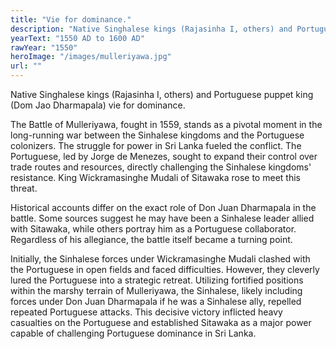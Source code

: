 ```yaml
---
title: "Vie for dominance."
description: "Native Singhalese kings (Rajasinha I, others) and Portuguese puppet king (Dom Jao Dharmapala) vie for dominance.,The Battle of Mulleriyawa, fought in 1559, stands as a pivotal moment in the long-running war between the Sinhalese kingdoms and the Portuguese colonizers. The struggle for power in Sri Lanka fueled the conflict. The Portuguese, led by Jorge de Menezes, sought to expand their control over trade routes and resources, directly challenging the Sinhalese kingdoms' resistance. King Wickramasinghe Mudali of Sitawaka rose to meet this threat.,Historical accounts differ on the exact role of Don Juan Dharmapala in the battle. Some sources suggest he may have been a Sinhalese leader allied with Sitawaka, while others portray him as a Portuguese collaborator. Regardless of his allegiance, the battle itself became a turning point.,Initially, the Sinhalese forces under Wickramasinghe Mudali clashed with the Portuguese in open fields and faced difficulties. However, they cleverly lured the Portuguese into a strategic retreat. Utilizing fortified positions within the marshy terrain of Mulleriyawa, the Sinhalese, likely including forces under Don Juan Dharmapala if he was a Sinhalese ally, repelled repeated Portuguese attacks. This decisive victory inflicted heavy casualties on the Portuguese and established Sitawaka as a major power capable of challenging Portuguese dominance in Sri Lanka."
yearText: "1550 AD to 1600 AD"
rawYear: "1550"
heroImage: "/images/mulleriyawa.jpg"
url: ""
---
```


Native Singhalese kings (Rajasinha I, others) and Portuguese puppet king (Dom Jao Dharmapala) vie for dominance.

The Battle of Mulleriyawa, fought in 1559, stands as a pivotal moment in the long-running war between the Sinhalese kingdoms and the Portuguese colonizers. The struggle for power in Sri Lanka fueled the conflict. The Portuguese, led by Jorge de Menezes, sought to expand their control over trade routes and resources, directly challenging the Sinhalese kingdoms' resistance. King Wickramasinghe Mudali of Sitawaka rose to meet this threat.

Historical accounts differ on the exact role of Don Juan Dharmapala in the battle. Some sources suggest he may have been a Sinhalese leader allied with Sitawaka, while others portray him as a Portuguese collaborator. Regardless of his allegiance, the battle itself became a turning point.

Initially, the Sinhalese forces under Wickramasinghe Mudali clashed with the Portuguese in open fields and faced difficulties. However, they cleverly lured the Portuguese into a strategic retreat. Utilizing fortified positions within the marshy terrain of Mulleriyawa, the Sinhalese, likely including forces under Don Juan Dharmapala if he was a Sinhalese ally, repelled repeated Portuguese attacks. This decisive victory inflicted heavy casualties on the Portuguese and established Sitawaka as a major power capable of challenging Portuguese dominance in Sri Lanka.
